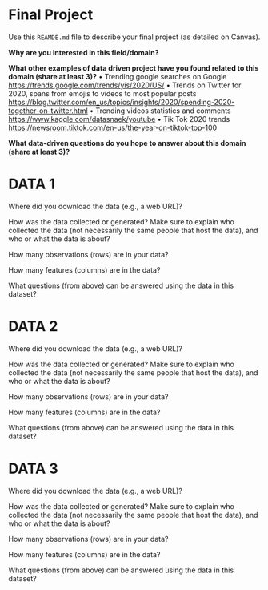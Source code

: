 # Final Project
Use this `REAMDE.md` file to describe your final project (as detailed on Canvas).

**Why are you interested in this field/domain?**


**What other examples of data driven project have you found related to this domain (share at least 3)?**
• Trending google searches on Google https://trends.google.com/trends/yis/2020/US/
• Trends on Twitter for 2020, spans from emojis to videos to most popular posts https://blog.twitter.com/en_us/topics/insights/2020/spending-2020-together-on-twitter.html 
• Trending videos statistics and comments https://www.kaggle.com/datasnaek/youtube 
• Tik Tok 2020 trends https://newsroom.tiktok.com/en-us/the-year-on-tiktok-top-100 

**What data-driven questions do you hope to answer about this domain (share at least 3)?**



# **DATA 1**

Where did you download the data (e.g., a web URL)?


How was the data collected or generated? Make sure to explain who collected the data (not necessarily the same people that host the data), and who or what the data is about?


How many observations (rows) are in your data?


How many features (columns) are in the data?


What questions (from above) can be answered using the data in this dataset?



# **DATA 2**

Where did you download the data (e.g., a web URL)?


How was the data collected or generated? Make sure to explain who collected the data (not necessarily the same people that host the data), and who or what the data is about?


How many observations (rows) are in your data?


How many features (columns) are in the data?


What questions (from above) can be answered using the data in this dataset?



# **DATA 3**

Where did you download the data (e.g., a web URL)?


How was the data collected or generated? Make sure to explain who collected the data (not necessarily the same people that host the data), and who or what the data is about?


How many observations (rows) are in your data?


How many features (columns) are in the data?


What questions (from above) can be answered using the data in this dataset?
